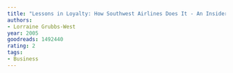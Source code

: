 ```yaml
---
title: "Lessons in Loyalty: How Southwest Airlines Does It - An Insider's View"
authors:
- Lorraine Grubbs-West
year: 2005
goodreads: 1492440
rating: 2
tags:
- Business
---
```

